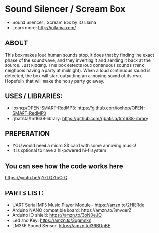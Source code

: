 # Sound Silencer / Scream Box

* Sound Silencer / Scream Box by IO Llama
* Learn more: http://iollama.com/
 
ABOUT
-----
This box makes loud human sounds stop. It does that by finding the exact phase of the soundwave, and they inverting it and sending it back at the source. Just kidding. This box detects loud continuous sounds (think neighbors having a party at midnight). When a loud continuous sound is detected, the box will start outputting an annoying sound of its own. Hopefully that will make the noisy party go away.

USES / LIBRARIES:
----------------
* ioxhop/OPEN-SMART-RedMP3: https://github.com/ioxhop/OPEN-SMART-RedMP3
* rjbatista/tm1638-library: https://github.com/rjbatista/tm1638-library

PREPERATION
-----------
* YOU would need a micro SD card with some annoying music!
* It is optional to have a hi-powered hi-fi system

You can see how the code works here
-----------------------------------
https://youtu.be/qY7LQZtbCrQ

PARTS LIST:
----------
* UART Serial MP3 Music Player Module - https://amzn.to/2HIERde
* Arduino NANO compatible board: https://amzn.to/3myqerZ
* Arduino IO shield: https://amzn.to/3oNOeJQ
* Led and Key: https://amzn.to/3ogmnkn
* LM386 Sound Sensor: https://amzn.to/36BUnBE
